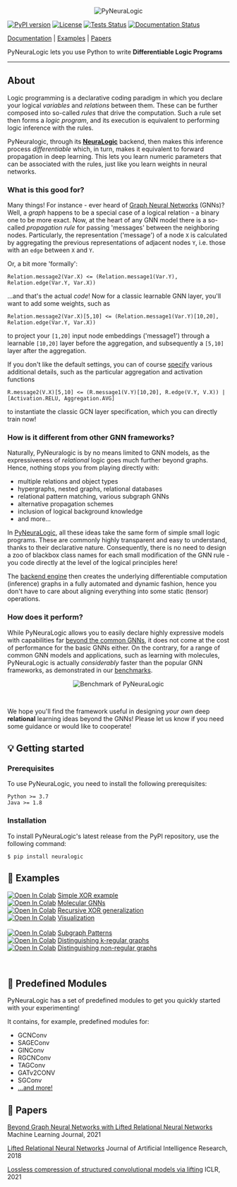 <p align="center">
<img src="https://github.com/LukasZahradnik/PyNeuraLogic/blob/master/docs/_static/readme_logo.svg" alt="PyNeuraLogic" title="PyNeuraLogic"/>
</p>

[![PyPI version](https://badge.fury.io/py/neuralogic.svg)](https://badge.fury.io/py/neuralogic)
[![License](https://img.shields.io/pypi/l/neuralogic)](https://badge.fury.io/py/neuralogic)
[![Tests Status](https://github.com/LukasZahradnik/PyNeuraLogic/actions/workflows/tests.yml/badge.svg)](https://github.com/LukasZahradnik/PyNeuraLogic/actions/workflows/tests.yml)
[![Documentation Status](https://readthedocs.org/projects/pyneuralogic/badge/?version=latest)](https://pyneuralogic.readthedocs.io/en/latest/?badge=latest)


[Documentation](https://pyneuralogic.readthedocs.io/en/latest/) | [Examples](#Examples) | [Papers](#Papers)

PyNeuraLogic lets you use Python to write **Differentiable Logic Programs**


[comment]: <> (PyNeuraLogic is a framework built on top of [NeuraLogic]&#40;https://github.com/GustikS/NeuraLogic&#41; which combines relational and deep learning.)

---

## About

Logic programming is a declarative coding paradigm in which you declare your logical _variables_ and _relations_ between them. These can be further composed into so-called _rules_ that drive the computation. Such a rule set then forms a _logic program_, and its execution is equivalent to performing logic inference with the rules.

PyNeuralogic, through its [**NeuraLogic**](https://github.com/GustikS/NeuraLogic) backend, then makes this inference process _differentiable_ which, in turn, makes it equivalent to forward propagation in deep learning. This lets you learn numeric parameters that can be associated with the rules, just like you learn weights in neural networks.

### What is this good for?

Many things! For instance - ever heard of [Graph Neural Networks](https://distill.pub/2021/gnn-intro/) (GNNs)? Well, a _graph_ happens to be a special case of a logical relation - a binary one to be more exact. Now, at the heart of any GNN model there is a so-called _propagation rule_ for passing 'messages' between the neighboring nodes. Particularly, the representation ('message') of a node `X` is calculated by aggregating the previous representations of adjacent nodes `Y`, i.e. those with an `edge` between `X` and `Y`.

Or, a bit more 'formally':

```logtalk
Relation.message2(Var.X) <= (Relation.message1(Var.Y), Relation.edge(Var.Y, Var.X))
```

...and that's the actual _code_! Now for a classic learnable GNN layer, you'll want to add some weights, such as

```logtalk
Relation.message2(Var.X)[5,10] <= (Relation.message1(Var.Y)[10,20], Relation.edge(Var.Y, Var.X))
```

to project your `[1,20]` input node embeddings ('message1') through a learnable ``[10,20]`` layer before the aggregation, and subsequently a `[5,10]` layer after the aggregation.

If you don't like the default settings, you can of course [specify](https://pyneuralogic.readthedocs.io/en/latest/language.html) various additional details, such as the particular aggregation and activation functions

```logtalk
R.message2(V.X)[5,10] <= (R.message1(V.Y)[10,20], R.edge(V.Y, V.X)) | [Activation.RELU, Aggregation.AVG]
```

to instantiate the classic GCN layer specification, which you can directly train now!


### How is it different from other GNN frameworks?

Naturally, PyNeuralogic is by no means limited to GNN models, as the expressiveness of _relational_ logic goes much further beyond graphs. Hence, nothing stops you from playing directly with:
- multiple relations and object types
- hypergraphs, nested graphs, relational databases
- relational pattern matching, various subgraph GNNs
- alternative propagation schemes
- inclusion of logical background knowledge
- and more...

In [PyNeuraLogic](https://dspace.cvut.cz/bitstream/handle/10467/97065/F3-DP-2021-Zahradnik-Lukas-Extending-Graph-Neural-Networks-with-Relational-Logic.pdf?sequence=-1&isAllowed=y), all these ideas take the same form of simple small logic programs. These are commonly highly transparent and easy to understand, thanks to their declarative nature. Consequently, there is no need to design a zoo of blackbox class names for each small modification of the GNN rule - you code directly at the level of the logical principles here!

The [backend engine](https://jair.org/index.php/jair/article/view/11203) then creates the underlying differentiable computation (inference) graphs in a fully automated and dynamic fashion, hence you don't have to care about aligning everything into some static (tensor) operations.


### How does it perform?

While PyNeuraLogic allows you to easily declare highly expressive models with capabilities far [beyond the common GNNs](https://arxiv.org/abs/2007.06286), it does not come at the cost of performance for the basic GNNs either. On the contrary, for a range of common GNN models and applications, such as learning with molecules, PyNeuraLogic is actually _considerably_ faster than the popular GNN frameworks, as demonstrated in our [benchmarks](https://pyneuralogic.readthedocs.io/en/latest/benchmarks.html).

<p align="center">
<img src="https://github.com/LukasZahradnik/PyNeuraLogic/blob/master/docs/_static/benchmark.svg" alt="Benchmark of PyNeuraLogic" title="Benchmark of PyNeuraLogic"/>
</p>

</br>

We hope you'll find the framework useful in designing _your own_ deep **relational** learning ideas beyond the GNNs!
Please let us know if you need some guidance or would like to cooperate!


## 💡 Getting started


### Prerequisites

To use PyNeuraLogic, you need to install the following prerequisites:

```
Python >= 3.7
Java >= 1.8
```

### Installation

To install PyNeuraLogic's latest release from the PyPI repository, use the following command:

```commandline
$ pip install neuralogic
```

## 🔬 Examples
[![Open In Colab](https://colab.research.google.com/assets/colab-badge.svg)](https://colab.research.google.com/github/LukasZahradnik/PyNeuraLogic/blob/master/examples/IntroductionIntoPyNeuraLogic.ipynb) [Simple XOR example](https://github.com/LukasZahradnik/PyNeuraLogic/blob/master/examples/IntroductionIntoPyNeuraLogic.ipynb)
<br />
[![Open In Colab](https://colab.research.google.com/assets/colab-badge.svg)](https://colab.research.google.com/github/LukasZahradnik/PyNeuraLogic/blob/master/examples/Mutagenesis.ipynb) [Molecular GNNs](https://github.com/LukasZahradnik/PyNeuraLogic/blob/master/examples/Mutagenesis.ipynb)
<br />
[![Open In Colab](https://colab.research.google.com/assets/colab-badge.svg)](https://colab.research.google.com/github/LukasZahradnik/PyNeuraLogic/blob/master/examples/RecursiveXORGeneralization.ipynb) [Recursive XOR generalization](https://github.com/LukasZahradnik/PyNeuraLogic/blob/master/examples/RecursiveXORGeneralization.ipynb)
<br />
[![Open In Colab](https://colab.research.google.com/assets/colab-badge.svg)](https://colab.research.google.com/github/LukasZahradnik/PyNeuraLogic/blob/master/examples/Visualization.ipynb) [Visualization](https://github.com/LukasZahradnik/PyNeuraLogic/blob/master/examples/Visualization.ipynb)
<br />
<br />
[![Open In Colab](https://colab.research.google.com/assets/colab-badge.svg)](https://colab.research.google.com/github/LukasZahradnik/PyNeuraLogic/blob/master/examples/PatternMatching.ipynb) [Subgraph Patterns](https://github.com/LukasZahradnik/PyNeuraLogic/blob/master/examples/PatternMatching.ipynb)
<br />
[![Open In Colab](https://colab.research.google.com/assets/colab-badge.svg)](https://colab.research.google.com/github/LukasZahradnik/PyNeuraLogic/blob/master/examples/DistinguishingKRegularGraphs.ipynb) [Distinguishing k-regular graphs](https://github.com/LukasZahradnik/PyNeuraLogic/blob/master/examples/DistinguishingKRegularGraphs.ipynb)
<br />
[![Open In Colab](https://colab.research.google.com/assets/colab-badge.svg)](https://colab.research.google.com/github/LukasZahradnik/PyNeuraLogic/blob/master/examples/DistinguishingNonRegularGraphs.ipynb) [Distinguishing non-regular graphs](https://github.com/LukasZahradnik/PyNeuraLogic/blob/master/examples/DistinguishingNonRegularGraphs.ipynb)

<br />


## 🦓 Predefined Modules

PyNeuraLogic has a set of predefined modules to get you quickly started with your experimenting!

It contains, for example, predefined modules for:

- GCNConv
- SAGEConv
- GINConv
- RGCNConv
- TAGConv
- GATv2CONV
- SGConv
- [...and more!](https://pyneuralogic.readthedocs.io/en/latest/zoo.html)

## 📝 Papers

[Beyond Graph Neural Networks with Lifted Relational Neural Networks](https://arxiv.org/abs/2007.06286) Machine Learning Journal, 2021

[Lifted Relational Neural Networks](https://arxiv.org/abs/1508.05128) Journal of Artificial Intelligence Research, 2018


[Lossless compression of structured convolutional models via lifting](https://arxiv.org/abs/2007.06567) ICLR, 2021
